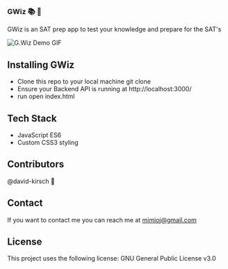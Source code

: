 ### GWiz 📚 📝
GWiz is an SAT prep app to test your knowledge and prepare for the SAT's 

![G.Wiz Demo GIF](GWiz-Demo.gif)

## Installing GWiz
- Clone this repo to your local machine git clone <this-repo-url>
- Ensure your Backend API is running at http://localhost:3000/
- run open index.html

## Tech Stack
- JavaScript ES6
- Custom CSS3 styling

## Contributors
@david-kirsch  🐛

## Contact
If you want to contact me you can reach me at mimioj@gmail.com

## License
This project uses the following license: GNU General Public License v3.0
